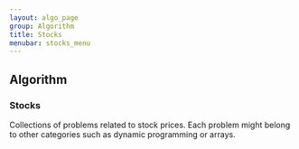 ```yaml
---
layout: algo_page
group: Algorithm
title: Stocks
menubar: stocks_menu
---
```


## Algorithm
### Stocks
Collections of problems related to stock prices.
Each problem might belong to other categories such as dynamic programming or arrays.
